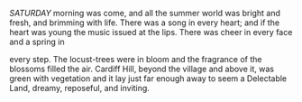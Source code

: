


_SATURDAY_ morning was come, and all the summer world was bright and fresh, and brimming with life. There was a song in every heart; and if the heart was young the music issued at the lips. There was cheer in every face and a spring in

every step. The locust-trees were in bloom and the fragrance of the blossoms filled the air. Cardiff Hill, beyond the village and above it, was green with vegetation and it lay just far enough away to seem a Delectable Land, dreamy, reposeful, and inviting.
